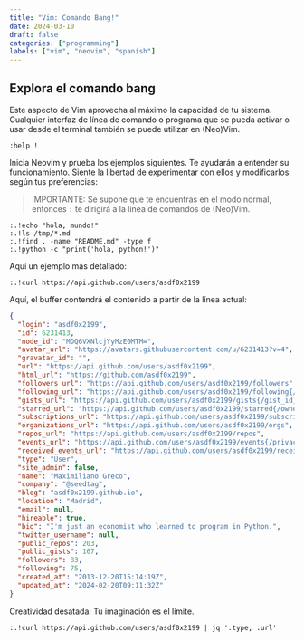 ```yaml
---
title: "Vim: Comando Bang!"
date: 2024-03-10
draft: false
categories: ["programming"]
labels: ["vim", "neovim", "spanish"]
---
```


## Explora el comando bang

Este aspecto de Vim aprovecha al máximo la capacidad de tu sistema. Cualquier
interfaz de línea de comando o programa que se pueda activar o usar desde el
terminal también se puede utilizar en (Neo)Vim.

```vim
:help !
```


Inicia Neovim y prueba los ejemplos siguientes. Te ayudarán a entender su
funcionamiento. Siente la libertad de experimentar con ellos y modificarlos
según tus preferencias:

> IMPORTANTE: Se supone que te encuentras en el modo normal, entonces `:` te
> dirigirá a la línea de comandos de (Neo)Vim.

```vim
:.!echo "hola, mundo!"
:.!ls /tmp/*.md
:.!find . -name "README.md" -type f
:.!python -c "print('hola, python!')"
```

Aquí un ejemplo más detallado:

```vim
:.!curl https://api.github.com/users/asdf0x2199
```

Aquí, el buffer contendrá el contenido a partir de la línea actual:


```json
{
  "login": "asdf0x2199",
  "id": 6231413,
  "node_id": "MDQ6VXNlcjYyMzE0MTM=",
  "avatar_url": "https://avatars.githubusercontent.com/u/6231413?v=4",
  "gravatar_id": "",
  "url": "https://api.github.com/users/asdf0x2199",
  "html_url": "https://github.com/asdf0x2199",
  "followers_url": "https://api.github.com/users/asdf0x2199/followers",
  "following_url": "https://api.github.com/users/asdf0x2199/following{/other_user}",
  "gists_url": "https://api.github.com/users/asdf0x2199/gists{/gist_id}",
  "starred_url": "https://api.github.com/users/asdf0x2199/starred{/owner}{/repo}",
  "subscriptions_url": "https://api.github.com/users/asdf0x2199/subscriptions",
  "organizations_url": "https://api.github.com/users/asdf0x2199/orgs",
  "repos_url": "https://api.github.com/users/asdf0x2199/repos",
  "events_url": "https://api.github.com/users/asdf0x2199/events{/privacy}",
  "received_events_url": "https://api.github.com/users/asdf0x2199/received_events",
  "type": "User",
  "site_admin": false,
  "name": "Maximiliano Greco",
  "company": "@seedtag",
  "blog": "asdf0x2199.github.io",
  "location": "Madrid",
  "email": null,
  "hireable": true,
  "bio": "I'm just an economist who learned to program in Python.",
  "twitter_username": null,
  "public_repos": 203,
  "public_gists": 167,
  "followers": 83,
  "following": 75,
  "created_at": "2013-12-20T15:14:19Z",
  "updated_at": "2024-02-20T09:11:32Z"
}
```


Creatividad desatada: Tu imaginación es el límite.

```vim
:.!curl https://api.github.com/users/asdf0x2199 | jq '.type, .url'
```


